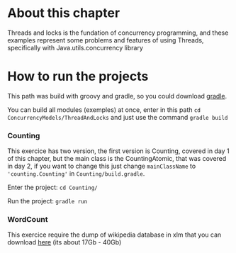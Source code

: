 # About this chapter

Threads and locks is the fundation of concurrency programming, and these examples represent some problems and features of using Threads, specifically with Java.utils.concurrency library

# How to run the projects

This path was build with groovy and gradle, so you could download [gradle](https://gradle.org/install/).

You can build all modules (exemples) at once, enter in this path `cd ConcurrencyModels/ThreadAndLocks` and just use the command `gradle build`

### Counting

This exercice has two version, the first version is Counting, covered in day 1 of this chapter, but the main class is the CountingAtomic, that was covered in day 2, if you want to change this just change `mainClassName` to `'counting.Counting'` in `Counting/build.gradle`.

Enter the project: `cd Counting/`

Run the project: `gradle run`

### WordCount

This exercice require the dump of wikipedia database in xlm that you can download [here](http://dumps.wikimedia.org/enwiki/) (its about 17Gb - 40Gb)
